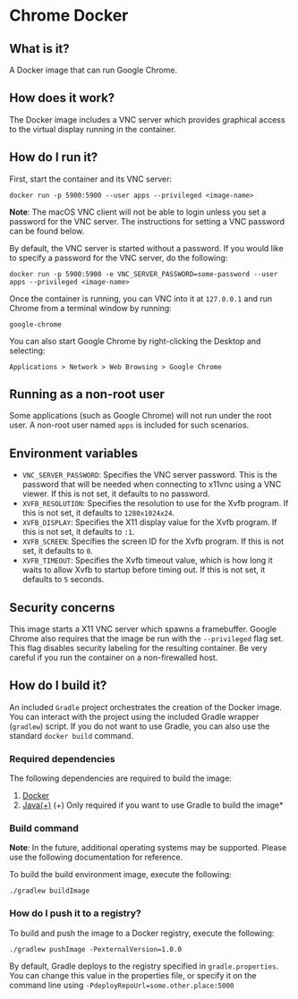 # Chrome Docker
## What is it?
A Docker image that can run Google Chrome.

## How does it work?
The Docker image includes a VNC server which provides graphical access to the
virtual display running in the container.

## How do I run it?
First, start the container and its VNC server:
```
docker run -p 5900:5900 --user apps --privileged <image-name>
```

**Note**: The macOS VNC client will not be able to login unless you set a
password for the VNC server. The instructions for setting a VNC password can be
found below.

By default, the VNC server is started without a password. If you would like to
specify a password for the VNC server, do the following:
```
docker run -p 5900:5900 -e VNC_SERVER_PASSWORD=some-password --user apps --privileged <image-name>
```

Once the container is running, you can VNC into it at `127.0.0.1` and run Chrome
from a terminal window by running:
```
google-chrome
```

You can also start Google Chrome by right-clicking the Desktop and selecting:
```
Applications > Network > Web Browsing > Google Chrome
```

## Running as a non-root user
Some applications (such as Google Chrome) will not run under the root user. A
non-root user named `apps` is included for such scenarios.

## Environment variables
* `VNC_SERVER_PASSWORD`: Specifies the VNC server password. This is the password
that will be needed when connecting to x11vnc using a VNC viewer. If this is
not set, it defaults to no password.
* `XVFB_RESOLUTION`: Specifies the resolution to use for the Xvfb program. If
this is not set, it defaults to `1280x1024x24`.
* `XVFB_DISPLAY`: Specifies the X11 display value for the Xvfb program. If this
is not set, it defaults to `:1`.
* `XVFB_SCREEN`: Specifies the screen ID for the Xvfb program. If this is not
set, it defaults to `0`.
* `XVFB_TIMEOUT`: Specifies the Xvfb timeout value, which is how long it waits
to allow Xvfb to startup before timing out. If this is not set, it defaults
to `5` seconds.

## Security concerns
This image starts a X11 VNC server which spawns a framebuffer. Google Chrome
also requires that the image be run with the `--privileged` flag set. This flag
disables security labeling for the resulting container. Be very careful if you
run the container on a non-firewalled host.

## How do I build it?
An included `Gradle` project orchestrates the creation of the Docker image. You
can interact with the project using the included Gradle wrapper (`gradlew`)
script. If you do not want to use Gradle, you can also use the standard `docker
 build` command.

### Required dependencies
The following dependencies are required to build the image:
1. [Docker](https://docs.docker.com/engine/installation/)
2. [Java(+)](http://www.oracle.com/technetwork/java/javase/downloads/jre8-downloads-2133155.html)
(+) Only required if you want to use Gradle to build the image*

### Build command
**Note**: In the future, additional operating systems may be supported. Please
use the following documentation for reference.

To build the build environment image, execute the following:
```
./gradlew buildImage
```

### How do I push it to a registry?
To build and push the image to a Docker registry, execute the following:
```
./gradlew pushImage -PexternalVersion=1.0.0
```
By default, Gradle deploys to the registry specified in `gradle.properties`.
You can change this value in the properties file, or specify it on the command
line using `-PdeployRepoUrl=some.other.place:5000`
